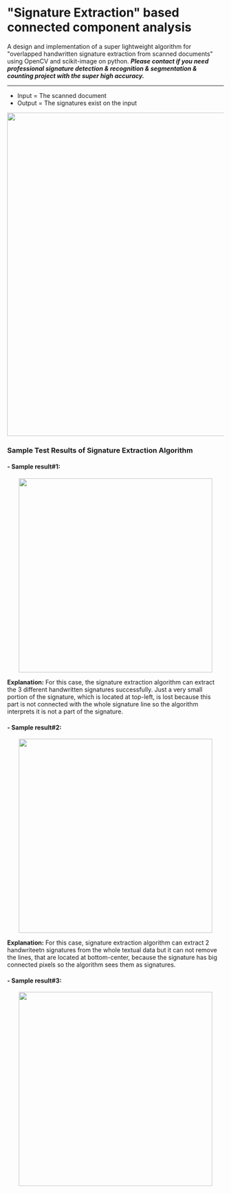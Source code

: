 # "Signature Extraction" based connected component analysis

A design and implementation of a super lightweight algorithm for "overlapped handwritten signature extraction from scanned documents" using OpenCV and scikit-image on python. ***Please contact if you need professional signature detection & recognition & segmentation & counting project with the super high accuracy.***

---

- Input = The scanned document
- Output = The signatures exist on the input

<p align="center">
  <img src="https://user-images.githubusercontent.com/22610163/47317435-38003480-d652-11e8-87be-0d93ea9e119a.png" | width=750>
</p>



### Sample Test Results of Signature Extraction Algorithm

#### - Sample result#1:
<p align="center">
  <img src="https://user-images.githubusercontent.com/22610163/47291471-73781000-d60c-11e8-9e5c-34699d91c73e.gif" | width=450>
</p>

**Explanation:** For this case, the signature extraction algorithm can extract the 3 different handwritten signatures successfully. Just a very small portion of the signature, which is located at top-left, is lost because this part is not connected with the whole signature line so the algorithm interprets it is not a part of the signature.

#### - Sample result#2:
<p align="center">
  <img src="https://user-images.githubusercontent.com/22610163/47291680-36604d80-d60d-11e8-9a27-6870c6724b0e.gif" | width=450>
</p>

**Explanation:** For this case, signature extraction algorithm can extract 2 handwriteetn signatures from the whole textual data but it can not remove the lines, that are located at bottom-center, because the signature has big connected pixels so the algorithm sees them as signatures.

#### - Sample result#3:
<p align="center">
  <img src="https://user-images.githubusercontent.com/22610163/47298403-5b11f080-d620-11e8-9590-a393aeecfe3f.gif" | width=450>
</p>

	

